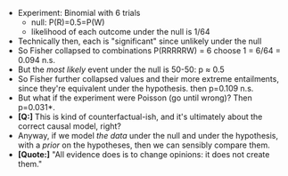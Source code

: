 <meta charset="UTF-8">

* Experiment: Binomial with 6 trials
  	* null: P(R)=0.5=P(W)
  	* likelihood of each outcome under the null is 1/64
* Technically then, each is "significant" since unlikely under the null
* So Fisher collapsed to combinations P(RRRRRW) = 6 choose 1 = 6/64 = 0.094 n.s.
* But the *most likely* event under the null is 50-50: p ≈ 0.5
* So Fisher further collapsed values and their more extreme entailments, since they're equivalent under the hypothesis. then p=0.109 n.s.
* But what if the experiment were Poisson (go until wrong)? Then p=0.031*.
* **[Q:]** This is kind of counterfactual-ish, and it's ultimately about the correct causal model, right?
* Anyway, if we model *the data* under the null and under the hypothesis, with a *prior* on the hypotheses, then we can sensibly compare them.
* **[Quote:]** "All evidence does is to change opinions: it does not create them."
